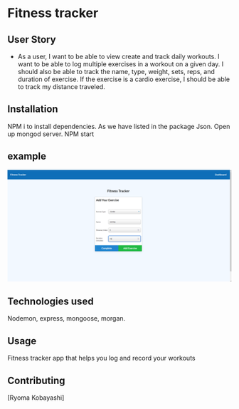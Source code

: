 
# Fitness tracker

## User Story

* As a user, I want to be able to view create and track daily workouts. I want to be able to log multiple exercises in a workout on a given day. I should also be able to track the name, type, weight, sets, reps, and duration of exercise. If the exercise is a cardio exercise, I should be able to track my distance traveled.
## Installation
NPM i to install dependencies. As we have listed in the package Json.
Open up mongod server.
NPM start


## example
![alt text](https://raw.githubusercontent.com/ryokoba689/myfitnesstracker/main/fitness.png)


## Technologies used

Nodemon, express, mongoose, morgan.








## Usage
Fitness tracker app that helps you log and record your workouts



## Contributing


[Ryoma Kobayashi]

